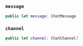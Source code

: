 
### `message`

``` swift
public let message: ChatMessage
```

### `channel`

``` swift
public let channel: ChatChannel?
